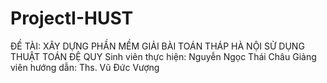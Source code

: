 # ProjectI-HUST
ĐỀ TÀI: XÂY DỰNG PHẦN MỀM GIẢI BÀI TOÁN THÁP HÀ NỘI SỬ DỤNG THUẬT TOÁN ĐỆ QUY
Sinh viên thực hiện: Nguyễn Ngọc Thái Châu
Giảng viên hướng dẫn: Ths. Vũ Đức Vượng
